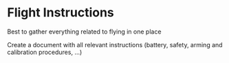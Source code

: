 # Flight Instructions

Best to gather everything related to flying in one place

Create a document with all relevant instructions (battery, safety, arming and calibration procedures, ...)
